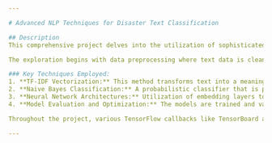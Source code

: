 ```yaml
---

# Advanced NLP Techniques for Disaster Text Classification

## Description
This comprehensive project delves into the utilization of sophisticated Natural Language Processing (NLP) techniques to accurately classify text messages into disaster and non-disaster categories. Leveraging TensorFlow and Scikit-learn libraries, the project explores several state-of-the-art methodologies to improve the performance of text classification models.

The exploration begins with data preprocessing where text data is cleaned and prepared for modeling. This includes downloading datasets, unzipping content, and shuffling data to ensure randomness. The project extensively uses TensorFlow for building neural network models and Scikit-learn for traditional machine learning approaches.

### Key Techniques Employed:
1. **TF-IDF Vectorization:** This method transforms text into a meaningful representation of numbers which is essential for model training. This vectorization helps in understanding the importance of each word in the dataset.
2. **Naive Bayes Classification:** A probabilistic classifier that is particularly suited for categorization tasks. It was used as a baseline to evaluate the performance of more complex models.
3. **Neural Network Architectures:** Utilization of embedding layers to create dense vector representations of text, which capture the context and semantics of the words. The models also employ global average pooling to reduce the dimensionality and focus on the most important features.
4. **Model Evaluation and Optimization:** The models are trained and validated using split datasets to ensure they generalize well to new data. Various metrics such as accuracy, precision, recall, and F1-score are calculated to gauge the performance and refine the models.

Throughout the project, various TensorFlow callbacks like TensorBoard are used to monitor the training process and visualize the model's performance. This project not only enhances understanding of practical NLP applications but also provides insights into effectively deploying machine learning models for real-world text classification tasks.

---
```

